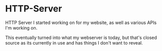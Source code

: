 # HTTP-Server
HTTP Server I started working on for my website, as well as various APIs I'm working on.

This eventually turned into what my webserver is today, but that's closed source as its currently in use and has things I don't want to reveal.
